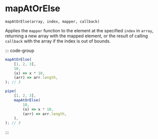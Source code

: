 # mapAtOrElse

`mapAtOrElse(array, index, mapper, callback)`

Applies the `mapper` function to the element at the specified `index` in `array`, returning a new array with the mapped element, or the result of calling `callback` with the array if the index is out of bounds.

::: code-group

```ts [data-first]
mapAtOrElse(
    [1, 2, 3],
    10,
    (x) => x * 10,
    (arr) => arr.length,
); // 3
```

```ts [data-last]
pipe(
    [1, 2, 3],
    mapAtOrElse(
        10,
        (x) => x * 10,
        (arr) => arr.length,
    ),
); // 3
```

:::
